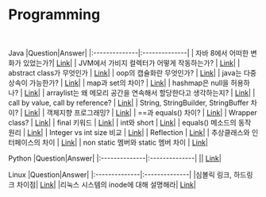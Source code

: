 # Programming

<br>

Java
|Question|Answer|
|:--------------|:--------------|
| 자바 8에서 어떠한 변화가 있었는가?| [Link]()|
| JVM에서 가비지 컬렉터가 어떻게 작동하는가? | [Link]()|
| abstract class가 무엇인가 | [Link]()|
| oop의 캡슐화란 무엇인가? | [Link]()|
| java는 다중상속이 가능한가? | [Link]()|
| map과 set의 차이? | [Link]()|
| hashmap은 null을 허용하나? | [Link]()|
| arraylist는 왜 메모리 공간을 연속해서 할당한다고 생각하는지? | [Link]()|
| call by value, call by reference? | [Link]()|
| String, StringBuilder, StringBuffer 차이? | [Link]()|
| 객체지향 프로그래밍? | [Link]()|
| ==과 equals() 차이? | [Link]()|
| Wrapper class? | [Link]()|
| final 키워드 | [Link]()|
| int와 short | [Link]()|
| equals() 메소드의 동작 원리 | [Link]()|
| Integer vs int size 비교 | [Link]()|
| Reflection | [Link]()|
| 추상클래스와 인터페이스의 차이 | [Link]()|
| non static 멤버와 static 멤버 차이 | [Link]()|



Python
|Question|Answer|
|:--------------|:--------------|
|| [Link]()|


Linux
|Question|Answer|
|:--------------|:--------------|
|심볼릭 링크, 하드링크 차이점| [Link]()|
|리눅스 시스템의 inode에 대해 설명해라| [Link]()|
